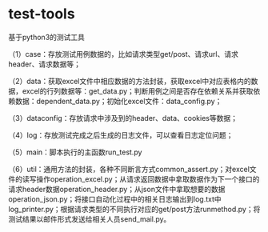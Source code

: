 # test-tools

基于python3的测试工具

（1）case：存放测试用例数据的，比如请求类型get/post、请求url、请求header、请求数据等；

（2）data：获取excel文件中相应数据的方法封装，获取excel中对应表格内的数据，excel的行列数据等：get_data.py；判断用例之间是否存在依赖关系并获取依赖数据：dependent_data.py；初始化excel文件：data_config.py；

（3）dataconfig：存放请求中涉及到的header、data、cookies等数据；

（4）log：存放测试完成之后生成的日志文件，可以查看日志定位问题；

（5）main：脚本执行的主函数run_test.py

（6）util：通用方法的封装，各种不同断言方式common_assert.py；对excel文件的读写操作operation_excel.py；从请求返回数据中拿取数据作为下一个接口的请求header数据operation_header.py；从json文件中拿取想要的数据operation_json.py；将接口自动化过程中的相关日志输出到log.txt中log_printer.py；根据请求类型的不同执行对应的get/post方法runmethod.py；将测试结果以邮件形式发送给相关人员send_mail.py。

